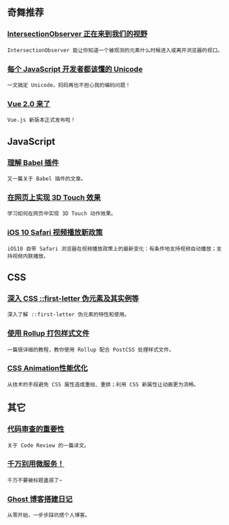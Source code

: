 
## 奇舞推荐

### [IntersectionObserver 正在来到我们的视野](https://fe.ele.me/intersectionobserver-zheng-zai-lai-dao-wo-men-de-shi-ye/)

    IntersectionObserver 能让你知道一个被观测的元素什么时候进入或离开浏览器的视口。

### [每个 JavaScript 开发者都该懂的 Unicode](http://www.zcfy.cc/article/1303)

    一文搞定 Unicode，妈妈再也不担心我的编码问题！

### [Vue 2.0 来了](http://jiongks.name/blog/vue-2-is-here/)

    Vue.js 新版本正式发布啦！

## JavaScript

### [理解 Babel 插件](http://taobaofed.org/blog/2016/09/29/babel-plugins/)

    又一篇关于 Babel 插件的文章。

### [在网页上实现 3D Touch 效果](https://aotu.io/notes/2016/09/28/3d-touch/)

    学习如何在网页中实现 3D Touch 动作效果。

### [iOS 10 Safari 视频播放新政策](https://imququ.com/post/new-video-policies-for-ios10.html)

    iOS10 自带 Safari 浏览器在视频播放政策上的最新变化：有条件地支持视频自动播放；支持视频内联播放。

## CSS

### [深入 CSS ::first-letter 伪元素及其实例等](http://www.zhangxinxu.com/wordpress/2016/09/css-first-letter-pseudo-element/)

    深入了解 ::first-letter 伪元素的特性和使用。

### [使用 Rollup 打包样式文件](http://www.w3cplus.com/javascript/learn-rollup-css.html)

    一篇很详细的教程，教你使用 Rollup 配合 PostCSS 处理样式文件。

### [CSS Animation性能优化](http://www.w3cplus.com/animation/animation-performance.html)

    从技术的手段避免 CSS 属性造成重绘、重排；利用 CSS 新属性让动画更为流畅。

## 其它

### [代码审查的重要性](http://www.zcfy.cc/article/the-importance-of-code-reviews-1327.html)

    关于 Code Review 的一篇译文。

### [千万别用微服务！](http://www.zcfy.cc/article/microservices-please-dont-1347.html)

    千万不要被标题蛊惑了~

### [Ghost 博客搭建日记](http://gold.xitu.io/post/57f32cc82e958a00555e9b93)

    从零开始，一步步踩坑搭个人博客。

